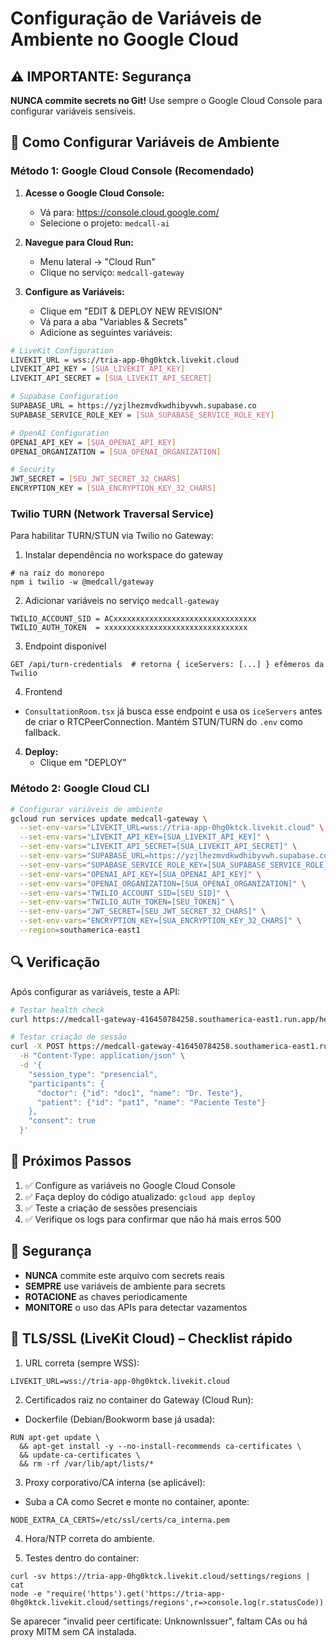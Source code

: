 # Configuração de Variáveis de Ambiente no Google Cloud

## ⚠️ IMPORTANTE: Segurança

**NUNCA commite secrets no Git!** Use sempre o Google Cloud Console para configurar variáveis sensíveis.

## 🔧 Como Configurar Variáveis de Ambiente

### **Método 1: Google Cloud Console (Recomendado)**

1. **Acesse o Google Cloud Console:**
   - Vá para: https://console.cloud.google.com/
   - Selecione o projeto: `medcall-ai`

2. **Navegue para Cloud Run:**
   - Menu lateral → "Cloud Run"
   - Clique no serviço: `medcall-gateway`

3. **Configure as Variáveis:**
   - Clique em "EDIT & DEPLOY NEW REVISION"
   - Vá para a aba "Variables & Secrets"
   - Adicione as seguintes variáveis:

```bash
# LiveKit Configuration
LIVEKIT_URL = wss://tria-app-0hg0ktck.livekit.cloud
LIVEKIT_API_KEY = [SUA_LIVEKIT_API_KEY]
LIVEKIT_API_SECRET = [SUA_LIVEKIT_API_SECRET]

# Supabase Configuration
SUPABASE_URL = https://yzjlhezmvdkwdhibyvwh.supabase.co
SUPABASE_SERVICE_ROLE_KEY = [SUA_SUPABASE_SERVICE_ROLE_KEY]

# OpenAI Configuration
OPENAI_API_KEY = [SUA_OPENAI_API_KEY]
OPENAI_ORGANIZATION = [SUA_OPENAI_ORGANIZATION]

# Security
JWT_SECRET = [SEU_JWT_SECRET_32_CHARS]
ENCRYPTION_KEY = [SUA_ENCRYPTION_KEY_32_CHARS]
```

### Twilio TURN (Network Traversal Service)

Para habilitar TURN/STUN via Twilio no Gateway:

1) Instalar dependência no workspace do gateway

```
# na raiz do monorepo
npm i twilio -w @medcall/gateway
```

2) Adicionar variáveis no serviço `medcall-gateway`

```
TWILIO_ACCOUNT_SID = ACxxxxxxxxxxxxxxxxxxxxxxxxxxxxxxxx
TWILIO_AUTH_TOKEN  = xxxxxxxxxxxxxxxxxxxxxxxxxxxxxxxx
```

3) Endpoint disponível

```
GET /api/turn-credentials  # retorna { iceServers: [...] } efêmeros da Twilio
```

4) Frontend
- `ConsultationRoom.tsx` já busca esse endpoint e usa os `iceServers` antes de criar o RTCPeerConnection. Mantém STUN/TURN do `.env` como fallback.

4. **Deploy:**
   - Clique em "DEPLOY"

### **Método 2: Google Cloud CLI**

```bash
# Configurar variáveis de ambiente
gcloud run services update medcall-gateway \
  --set-env-vars="LIVEKIT_URL=wss://tria-app-0hg0ktck.livekit.cloud" \
  --set-env-vars="LIVEKIT_API_KEY=[SUA_LIVEKIT_API_KEY]" \
  --set-env-vars="LIVEKIT_API_SECRET=[SUA_LIVEKIT_API_SECRET]" \
  --set-env-vars="SUPABASE_URL=https://yzjlhezmvdkwdhibyvwh.supabase.co" \
  --set-env-vars="SUPABASE_SERVICE_ROLE_KEY=[SUA_SUPABASE_SERVICE_ROLE_KEY]" \
  --set-env-vars="OPENAI_API_KEY=[SUA_OPENAI_API_KEY]" \
  --set-env-vars="OPENAI_ORGANIZATION=[SUA_OPENAI_ORGANIZATION]" \
  --set-env-vars="TWILIO_ACCOUNT_SID=[SEU_SID]" \
  --set-env-vars="TWILIO_AUTH_TOKEN=[SEU_TOKEN]" \
  --set-env-vars="JWT_SECRET=[SEU_JWT_SECRET_32_CHARS]" \
  --set-env-vars="ENCRYPTION_KEY=[SUA_ENCRYPTION_KEY_32_CHARS]" \
  --region=southamerica-east1
```

## 🔍 Verificação

Após configurar as variáveis, teste a API:

```bash
# Testar health check
curl https://medcall-gateway-416450784258.southamerica-east1.run.app/health

# Testar criação de sessão
curl -X POST https://medcall-gateway-416450784258.southamerica-east1.run.app/api/sessions \
  -H "Content-Type: application/json" \
  -d '{
    "session_type": "presencial",
    "participants": {
      "doctor": {"id": "doc1", "name": "Dr. Teste"},
      "patient": {"id": "pat1", "name": "Paciente Teste"}
    },
    "consent": true
  }'
```

## 📝 Próximos Passos

1. ✅ Configure as variáveis no Google Cloud Console
2. ✅ Faça deploy do código atualizado: `gcloud app deploy`
3. ✅ Teste a criação de sessões presenciais
4. ✅ Verifique os logs para confirmar que não há mais erros 500

## 🚨 Segurança

- **NUNCA** commite este arquivo com secrets reais
- **SEMPRE** use variáveis de ambiente para secrets
- **ROTACIONE** as chaves periodicamente
- **MONITORE** o uso das APIs para detectar vazamentos

## 🔐 TLS/SSL (LiveKit Cloud) – Checklist rápido

1) URL correta (sempre WSS):

```
LIVEKIT_URL=wss://tria-app-0hg0ktck.livekit.cloud
```

2) Certificados raiz no container do Gateway (Cloud Run):

- Dockerfile (Debian/Bookworm base já usada):

```
RUN apt-get update \
  && apt-get install -y --no-install-recommends ca-certificates \
  && update-ca-certificates \
  && rm -rf /var/lib/apt/lists/*
```

3) Proxy corporativo/CA interna (se aplicável):

- Suba a CA como Secret e monte no container, aponte:

```
NODE_EXTRA_CA_CERTS=/etc/ssl/certs/ca_interna.pem
```

4) Hora/NTP correta do ambiente.

5) Testes dentro do container:

```
curl -sv https://tria-app-0hg0ktck.livekit.cloud/settings/regions | cat
node -e "require('https').get('https://tria-app-0hg0ktck.livekit.cloud/settings/regions',r=>console.log(r.statusCode)).on('error',e=>console.error(e))"
```

Se aparecer "invalid peer certificate: UnknownIssuer", faltam CAs ou há proxy MITM sem CA instalada.